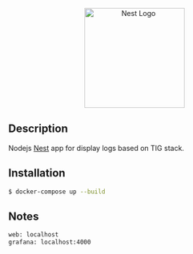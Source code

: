 <p align="center">
  <a href="https://nodejs.org/uk/" target="blank"><img src="https://nodejs.org/static/images/logo.svg" width="200" alt="Nest Logo" /></a>
</p>

## Description

Nodejs [Nest](https://github.com/nestjs/nest) app for display logs based on TIG stack.

## Installation

```bash
$ docker-compose up --build
```

## Notes

```bash
web: localhost
grafana: localhost:4000

```
